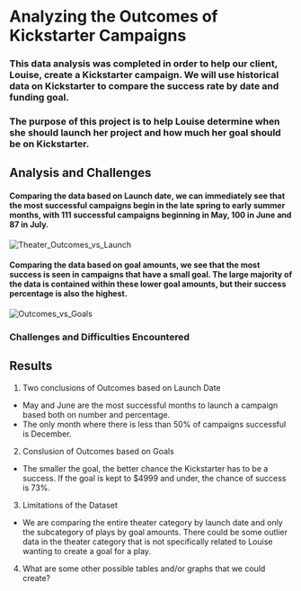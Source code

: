 # Analyzing the Outcomes of Kickstarter Campaigns

###  This data analysis was completed in order to help our client, Louise, create a Kickstarter campaign. We will use historical data on Kickstarter to compare the success rate by date and funding goal.

### The purpose of this project is to help Louise determine when she should launch her project and how much her goal should be on Kickstarter.

## Analysis and Challenges

#### Comparing the data based on Launch date, we can immediately see that the most successful campaigns begin in the late spring to early summer months, with 111 successful campaigns beginning in May, 100 in June and 87 in July. 

![Theater_Outcomes_vs_Launch](https://user-images.githubusercontent.com/81929616/115126638-7c0fee00-9f9e-11eb-8640-c8f6496d6e1b.png)

#### Comparing the data based on goal amounts, we see that the most success is seen in campaigns that have a small goal. The large majority of the data is contained within these lower goal amounts, but their success percentage is also the highest.

![Outcomes_vs_Goals](https://user-images.githubusercontent.com/81929616/115127586-93060e80-9fa5-11eb-893b-79f17d38fd70.png)

### Challenges and Difficulties Encountered

## Results

1. Two conclusions of Outcomes based on Launch Date
  * May and June are the most successful months to launch a campaign based both on number and percentage. 
  * The only month where there is less than 50% of campaigns successful is December. 

2. Conslusion of Outcomes based on Goals
  * The smaller the goal, the better chance the Kickstarter has to be a success. If the goal is kept to $4999 and under, the chance of success is 73%.

3. Limitations of the Dataset
  * We are comparing the entire theater category by launch date and only the subcategory of plays by goal amounts. There could be some outlier data in the theater category that is not specifically related to Louise wanting to create a goal for a play.  

4. What are some other possible tables and/or graphs that we could create?
